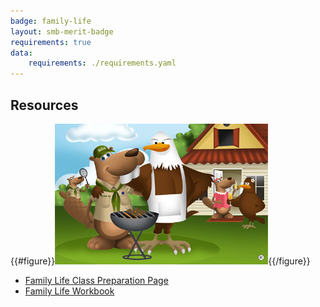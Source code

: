```yaml
---
badge: family-life
layout: smb-merit-badge
requirements: true
data:
    requirements: ./requirements.yaml
---
```


## Resources

{{#figure}}<img src="family-life-bucky.jpg" class="W(100%)" />{{/figure}}
* [Family Life Class Preparation Page](family-life-cpp.pdf)
* [Family Life Workbook](family-life-workbook.pdf)
